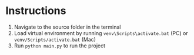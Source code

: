 # Instructions
1. Navigate to the source folder in the terminal
2. Load virtual environment by running `venv\Scripts\activate.bat` (PC) or `venv/Scripts/activate.bat` (Mac)
3. Run `python main.py` to run the project